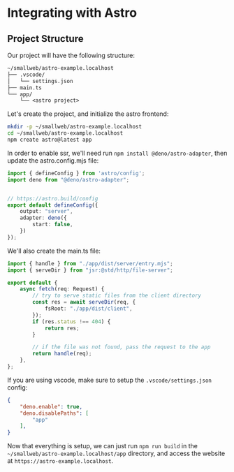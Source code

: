 # Integrating with Astro

## Project Structure

Our project will have the following structure:

```txt
~/smallweb/astro-example.localhost
├── .vscode/
│   └── settings.json
├── main.ts
└── app/
    └── <astro project>
```

Let's create the project, and initialize the astro frontend:

```sh
mkdir -p ~/smallweb/astro-example.localhost
cd ~/smallweb/astro-example.localhost
npm create astro@latest app
```

In order to enable ssr, we'll need run `npm install @deno/astro-adapter`, then update the astro.config.mjs file:

```ts
import { defineConfig } from 'astro/config';
import deno from "@deno/astro-adapter";


// https://astro.build/config
export default defineConfig({
    output: "server",
    adapter: deno({
        start: false,
    })
});
```

We'll also create the main.ts file:

```ts
import { handle } from "./app/dist/server/entry.mjs";
import { serveDir } from "jsr:@std/http/file-server";

export default {
    async fetch(req: Request) {
        // try to serve static files from the client directory
        const res = await serveDir(req, {
            fsRoot: "./app/dist/client",
        });
        if (res.status !== 404) {
            return res;
        }

        // if the file was not found, pass the request to the app
        return handle(req);
    },
};
```

If you are using vscode, make sure to setup the `.vscode/settings.json` config:

```json
{
    "deno.enable": true,
    "deno.disablePaths": [
        "app"
    ],
}
```

Now that everything is setup, we can just run `npm run build` in the `~/smallweb/astro-example.localhost/app` directory, and access the website at `https://astro-example.localhost`.
